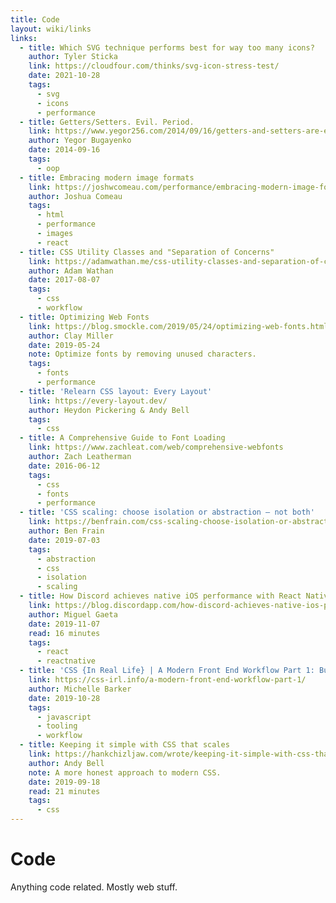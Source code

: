 ```yaml
---
title: Code
layout: wiki/links
links:
  - title: Which SVG technique performs best for way too many icons?
    author: Tyler Sticka
    link: https://cloudfour.com/thinks/svg-icon-stress-test/
    date: 2021-10-28
    tags:
      - svg
      - icons
      - performance
  - title: Getters/Setters. Evil. Period.
    link: https://www.yegor256.com/2014/09/16/getters-and-setters-are-evil.html
    author: Yegor Bugayenko
    date: 2014-09-16
    tags:
      - oop
  - title: Embracing modern image formats
    link: https://joshwcomeau.com/performance/embracing-modern-image-formats/
    author: Joshua Comeau
    tags:
      - html
      - performance
      - images
      - react
  - title: CSS Utility Classes and "Separation of Concerns"
    link: https://adamwathan.me/css-utility-classes-and-separation-of-concerns/
    author: Adam Wathan
    date: 2017-08-07
    tags:
      - css
      - workflow
  - title: Optimizing Web Fonts
    link: https://blog.smockle.com/2019/05/24/optimizing-web-fonts.html
    author: Clay Miller
    date: 2019-05-24
    note: Optimize fonts by removing unused characters.
    tags:
      - fonts
      - performance
  - title: 'Relearn CSS layout: Every Layout'
    link: https://every-layout.dev/
    author: Heydon Pickering & Andy Bell
    tags:
      - css
  - title: A Comprehensive Guide to Font Loading
    link: https://www.zachleat.com/web/comprehensive-webfonts
    author: Zach Leatherman
    date: 2016-06-12
    tags:
      - css
      - fonts
      - performance
  - title: 'CSS scaling: choose isolation or abstraction – not both'
    link: https://benfrain.com/css-scaling-choose-isolation-or-abstraction-not-both/
    author: Ben Frain
    date: 2019-07-03
    tags:
      - abstraction
      - css
      - isolation
      - scaling
  - title: How Discord achieves native iOS performance with React Native
    link: https://blog.discordapp.com/how-discord-achieves-native-ios-performance-with-react-native-390c84dcd502
    author: Miguel Gaeta
    date: 2019-11-07
    read: 16 minutes
    tags:
      - react
      - reactnative
  - title: 'CSS {In Real Life} | A Modern Front End Workflow Part 1: Building a Project Starter with NPM Script'
    link: https://css-irl.info/a-modern-front-end-workflow-part-1/
    author: Michelle Barker
    date: 2019-10-28
    tags:
      - javascript
      - tooling
      - workflow
  - title: Keeping it simple with CSS that scales
    link: https://hankchizljaw.com/wrote/keeping-it-simple-with-css-that-scales/
    author: Andy Bell
    note: A more honest approach to modern CSS.
    date: 2019-09-18
    read: 21 minutes
    tags:
      - css
---
```


# Code

Anything code related. Mostly web stuff.
